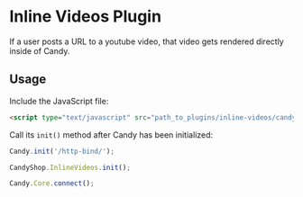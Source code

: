 # Inline Videos Plugin
If a user posts a URL to a youtube video, that video gets rendered directly inside of Candy.

## Usage
Include the JavaScript file:

```HTML
<script type="text/javascript" src="path_to_plugins/inline-videos/candy.js"></script>
```

Call its `init()` method after Candy has been initialized:

```JavaScript
Candy.init('/http-bind/');

CandyShop.InlineVideos.init();

Candy.Core.connect();
```